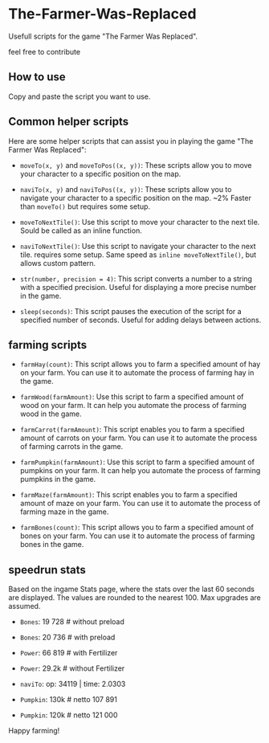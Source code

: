 # The-Farmer-Was-Replaced
Usefull scripts for the game "The Farmer Was Replaced".

feel free to contribute

## How to use
Copy and paste the script you want to use.


## Common helper scripts
Here are some helper scripts that can assist you in playing the game "The Farmer Was Replaced":

- `moveTo(x, y)` and `moveToPos((x, y))`: These scripts allow you to move your character to a specific position on the map.

- `naviTo(x, y)` and `naviToPos((x, y))`: These scripts allow you to navigate your character to a specific position on the map. ~2% Faster than `moveTo()` but requires some setup.

- `moveToNextTile()`: Use this script to move your character to the next tile. Sould be called as an inline function.

- `naviToNextTile()`: Use this script to navigate your character to the next tile. requires some setup. Same speed as `inline moveToNextTile()`, but allows custom pattern.

- `str(number, precision = 4)`: This script converts a number to a string with a specified precision. Useful for displaying a more precise number in the game.

- `sleep(seconds)`: This script pauses the execution of the script for a specified number of seconds. Useful for adding delays between actions.

## farming scripts

- `farmHay(count)`: This script allows you to farm a specified amount of hay on your farm. You can use it to automate the process of farming hay in the game.

- `farmWood(farmAmount)`: Use this script to farm a specified amount of wood on your farm. It can help you automate the process of farming wood in the game.

- `farmCarrot(farmAmount)`: This script enables you to farm a specified amount of carrots on your farm. You can use it to automate the process of farming carrots in the game.

- `farmPumpkin(farmAmount)`: Use this script to farm a specified amount of pumpkins on your farm. It can help you automate the process of farming pumpkins in the game.

- `farmMaze(farmAmount)`: This script enables you to farm a specified amount of maze on your farm. You can use it to automate the process of farming maze in the game.

- `farmBones(count)`: This script allows you to farm a specified amount of bones on your farm. You can use it to automate the process of farming bones in the game.

## speedrun stats
Based on the ingame Stats page, where the stats over the last 60 seconds are displayed. The values are rounded to the nearest 100. Max upgrades are assumed.

- `Bones`: 19 728 # without preload
- `Bones`: 20 736 # with preload

- `Power`: 66 819 # with Fertilizer
- `Power`: 29.2k # without Fertilizer

- `naviTo`: op: 34119  | time: 2.0303

- `Pumpkin`: 130k # netto 107 891
- `Pumpkin`: 120k # netto 121 000



Happy farming!
